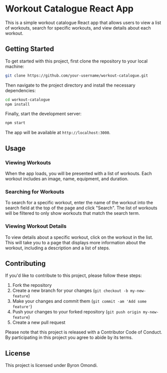 # Workout Catalogue React App

This is a simple workout catalogue React app that allows users to view a list of workouts, search for specific workouts, and view details about each workout.

## Getting Started

To get started with this project, first clone the repository to your local machine:

```bash
git clone https://github.com/your-username/workout-catalogue.git
```

Then navigate to the project directory and install the necessary dependencies:

```bash
cd workout-catalogue
npm install
```

Finally, start the development server:

```bash
npm start
```

The app will be available at `http://localhost:3000`.

## Usage

### Viewing Workouts

When the app loads, you will be presented with a list of workouts. Each workout includes an image, name, equipment, and duration.

### Searching for Workouts

To search for a specific workout, enter the name of the workout into the search field at the top of the page and click "Search". The list of workouts will be filtered to only show workouts that match the search term.

### Viewing Workout Details

To view details about a specific workout, click on the workout in the list. This will take you to a page that displays more information about the workout, including a description and a list of steps.

## Contributing

If you'd like to contribute to this project, please follow these steps:

1. Fork the repository
2. Create a new branch for your changes (`git checkout -b my-new-feature`)
3. Make your changes and commit them (`git commit -am 'Add some feature'`)
4. Push your changes to your forked repository (`git push origin my-new-feature`)
5. Create a new pull request

Please note that this project is released with a Contributor Code of Conduct. By participating in this project you agree to abide by its terms.

## License

This project is licensed under Byron Omondi.